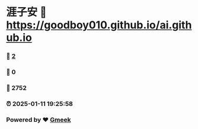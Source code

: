# 涯子安 :link: https://goodboy010.github.io/ai.github.io 
### :page_facing_up: [2](https://goodboy010.github.io/ai.github.io/tag.html) 
### :speech_balloon: 0 
### :hibiscus: 2752 
### :alarm_clock: 2025-01-11 19:25:58 
### Powered by :heart: [Gmeek](https://github.com/Meekdai/Gmeek)

